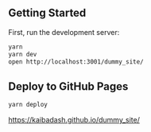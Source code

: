 ## Getting Started

First, run the development server:

```bash
yarn
yarn dev
open http://localhost:3001/dummy_site/
```

## Deploy to GitHub Pages

```bash
yarn deploy
```

https://kaibadash.github.io/dummy_site/
